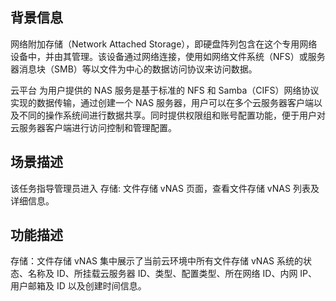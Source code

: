 ## **背景信息**

网络附加存储（Network Attached Storage），即硬盘阵列包含在这个专用网络设备中，并由其管理。该设备通过网络连接，使用如网络文件系统（NFS）或服务器消息块（SMB）等以文件为中心的数据访问协议来访问数据。

云平台 为用户提供的 NAS 服务是基于标准的 NFS 和 Samba（CIFS）网络协议实现的数据传输，通过创建一个 NAS 服务器，用户可以在多个云服务器客户端以及不同的操作系统间进行数据共享。同时提供权限组和账号配置功能，便于用户对云服务器客户端进行访问控制和管理配置。

## **场景描述**

该任务指导管理员进入 存储: 文件存储 vNAS 页面，查看文件存储 vNAS 列表及详细信息。

## **功能描述**

存储：文件存储 vNAS 集中展示了当前云环境中所有文件存储 vNAS 系统的状态、名称及 ID、所挂载云服务器 ID、类型、配置类型、所在网络 ID、内网 IP、用户邮箱及 ID 以及创建时间信息。